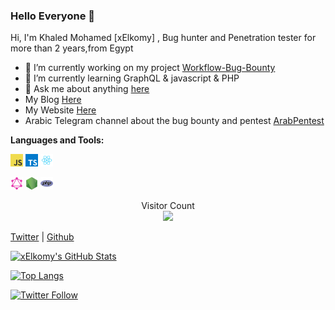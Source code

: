 ### Hello Everyone 👋

Hi, I'm Khaled Mohamed [xElkomy] , Bug hunter and Penetration tester for more than 2 years,from Egypt 

- 🔭 I’m currently working on my project [Workflow-Bug-Bounty](https://github.com/xElkomy/Workflow-Bug-Bounty)
- 🌱 I’m currently learning GraphQL & javascript & PHP
- 💬 Ask me about anything [here](https://github.com/xElkomy/xElkomy/issues)
-  My Blog [ Here ](https://blog.xelkomy.com)
-  My Website [ Here ](https://www.xelkomy.com)
-  Arabic Telegram channel about the bug bounty and pentest [ArabPentest](https://t.me/arpentest)

**Languages and Tools:**  

<code><img height="20" src="https://raw.githubusercontent.com/github/explore/80688e429a7d4ef2fca1e82350fe8e3517d3494d/topics/javascript/javascript.png"></code>
<code><img height="20" src="https://raw.githubusercontent.com/github/explore/80688e429a7d4ef2fca1e82350fe8e3517d3494d/topics/typescript/typescript.png"></code>
<code><img height="20" src="https://raw.githubusercontent.com/github/explore/80688e429a7d4ef2fca1e82350fe8e3517d3494d/topics/react/react.png"></code>

<code><img height="20" src="https://raw.githubusercontent.com/github/explore/5c058a388828bb5fde0bcafd4bc867b5bb3f26f3/topics/graphql/graphql.png"></code>
<code><img height="20" src="https://raw.githubusercontent.com/github/explore/80688e429a7d4ef2fca1e82350fe8e3517d3494d/topics/nodejs/nodejs.png"></code>
<code><img height="20" src="https://raw.githubusercontent.com/github/explore/80688e429a7d4ef2fca1e82350fe8e3517d3494d/topics/php/php.png"></code>    

<p align="center"> 
  Visitor Count<br>
<img src="https://profile-counter.glitch.me/xElkomy/count.svg" />
</p>

[Twitter](https://twitter.com/0xelkomy) | [Github](https://github.com/xelkomy)

[![xElkomy's GitHub Stats](https://github-readme-stats.vercel.app/api?username=xElkomy&show_icons=true&hide_title=true&theme=dark)](https://github.com/xElkomy)

[![Top Langs](https://github-readme-stats.vercel.app/api/top-langs/?username=xElkomy&layout=compact&theme=dark)](https://github.com/xElkomy/xElkomy)

[![Twitter Follow](https://img.shields.io/twitter/follow/0xElkomy?color=1DA1F0&logo=twitter&style=for-the-badge)](https://twitter.com/intent/follow?screen_name=0xElkomy)

